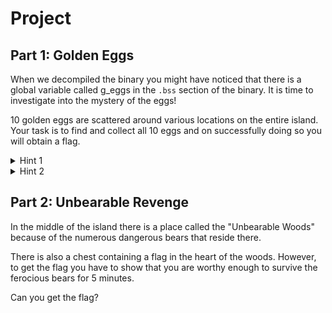 # Project

## Part 1: Golden Eggs

When we decompiled the binary you might have noticed that there is a global variable called g_eggs in the `.bss` section of the binary. It is time to investigate into the mystery of the eggs!

10 golden eggs are scattered around various locations on the entire island. Your task is to find and collect all 10 eggs and on successfully doing so you will obtain a flag.

<details>
  <summary>Hint 1</summary>
The golden eggs are instances of the Actor class.
</details>
<details>
<summary>Hint 2</summary>
The teleport functionality might help in this task.
</details>

## Part 2: Unbearable Revenge

In the middle of the island there is a place called the "Unbearable Woods" because of the numerous dangerous bears that reside there. 

There is also a chest containing a flag in the heart of the woods. However, to get the flag you have to show that you are worthy enough to survive the ferocious bears for 5 minutes. 

Can you get the flag?
